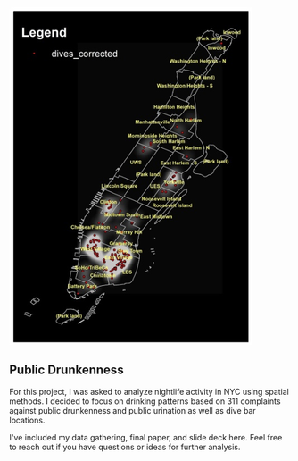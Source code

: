 ![Alt text](/images/dive_bars.jpeg)


## Public Drunkenness

For this project, I was asked to analyze nightlife activity in NYC using spatial methods. I decided to focus on drinking patterns based on 311 complaints against public drunkenness and public urination as well as dive bar locations. 

I've included my data gathering, final paper, and slide deck here. Feel free to reach out if you have questions or ideas for further analysis.
